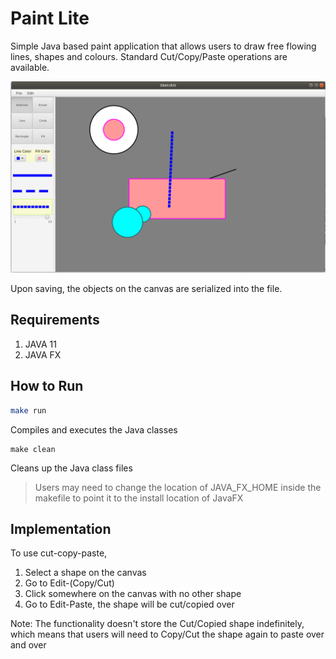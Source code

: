 
# Paint Lite
Simple Java based paint application that allows users to draw free flowing lines, shapes and colours. Standard Cut/Copy/Paste operations are available.

![Paint Lite](/PaintLite.png)

Upon saving, the objects on the canvas are serialized into the file.

## Requirements
1. JAVA 11 
2. JAVA FX

## How to Run
```sh
make run
```

Compiles and executes the Java classes

```shell script
make clean
```
Cleans up the Java class files

> Users may need to change the location of JAVA_FX_HOME inside the makefile to point it to the install location of 
>JavaFX


## Implementation

To use cut-copy-paste, 

1) Select a shape on the canvas
2) Go to Edit-(Copy/Cut)
3) Click somewhere on the canvas with no other shape
4) Go to Edit-Paste, the shape will be cut/copied over

Note: The functionality doesn't store the Cut/Copied shape indefinitely, 
which means that users will need to Copy/Cut the shape again to paste over and over